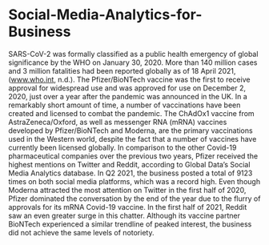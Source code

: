 # Social-Media-Analytics-for-Business
SARS-CoV-2 was formally classified as a public health emergency of global significance by the WHO on January 30, 2020. More than 140 million cases and 3 million fatalities had been reported globally as of 18 April 2021, (www.who.int, n.d.). The Pfizer/BioNTech vaccine was the first to receive approval for widespread use and was approved for use on December 2, 2020, just over a year after the pandemic was announced in the UK. In a remarkably short amount of time, a number of vaccinations have been created and licensed to combat the pandemic. The ChAdOx1 vaccine from AstraZeneca/Oxford, as well as messenger RNA (mRNA) vaccines developed by Pfizer/BioNTech and Moderna, are the primary vaccinations used in the Western world, despite the fact that a number of vaccines have currently been licensed globally.
In comparison to the other Covid-19 pharmaceutical companies over the previous two years, Pfizer received the highest mentions on Twitter and Reddit, according to Global Data’s Social Media Analytics database. In Q2 2021, the business posted a total of 9123 times on both social media platforms, which was a record high. Even though Moderna attracted the most attention on Twitter in the first half of 2020, Pfizer dominated the conversation by the end of the year due to the flurry of approvals for its mRNA Covid-19 vaccine. In the first half of 2021, Reddit saw an even greater surge in this chatter. Although its vaccine partner BioNTech experienced a similar trendline of peaked interest, the business did not achieve the same levels of notoriety.
